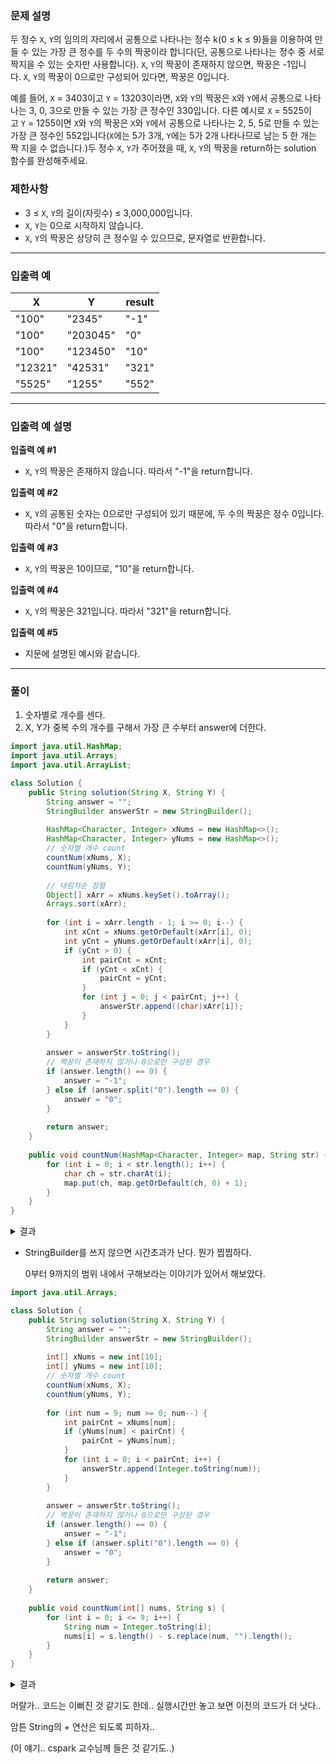 
### **문제 설명**

두 정수 `X`, `Y`의 임의의 자리에서 공통으로 나타나는 정수 k(0 ≤ k ≤ 9)들을 이용하여 만들 수 있는 가장 큰 정수를 두 수의 짝꿍이라 합니다(단, 공통으로 나타나는 정수 중 서로 짝지을 수 있는 숫자만 사용합니다). `X`, `Y`의 짝꿍이 존재하지 않으면, 짝꿍은 -1입니다. `X`, `Y`의 짝꿍이 0으로만 구성되어 있다면, 짝꿍은 0입니다.

예를 들어, `X` = 3403이고 `Y` = 13203이라면, `X`와 `Y`의 짝꿍은 `X`와 `Y`에서 공통으로 나타나는 3, 0, 3으로 만들 수 있는 가장 큰 정수인 330입니다. 다른 예시로 `X` = 5525이고 `Y` = 1255이면 `X`와 `Y`의 짝꿍은 `X`와 `Y`에서 공통으로 나타나는 2, 5, 5로 만들 수 있는 가장 큰 정수인 552입니다(`X`에는 5가 3개, `Y`에는 5가 2개 나타나므로 남는 5 한 개는 짝 지을 수 없습니다.)두 정수 `X`, `Y`가 주어졌을 때, `X`, `Y`의 짝꿍을 return하는 solution 함수를 완성해주세요.

### 제한사항

- 3 ≤ `X`, `Y`의 길이(자릿수) ≤ 3,000,000입니다.
- `X`, `Y`는 0으로 시작하지 않습니다.
- `X`, `Y`의 짝꿍은 상당히 큰 정수일 수 있으므로, 문자열로 반환합니다.

---

### 입출력 예

| X | Y | result |
| --- | --- | --- |
| "100" | "2345" | "-1" |
| "100" | "203045" | "0" |
| "100" | "123450" | "10" |
| "12321" | "42531" | "321" |
| "5525" | "1255" | "552" |

---

### 입출력 예 설명

**입출력 예 #1**

- `X`, `Y`의 짝꿍은 존재하지 않습니다. 따라서 "-1"을 return합니다.

**입출력 예 #2**

- `X`, `Y`의 공통된 숫자는 0으로만 구성되어 있기 때문에, 두 수의 짝꿍은 정수 0입니다. 따라서 "0"을 return합니다.

**입출력 예 #3**

- `X`, `Y`의 짝꿍은 10이므로, "10"을 return합니다.

**입출력 예 #4**

- `X`, `Y`의 짝꿍은 321입니다. 따라서 "321"을 return합니다.

**입출력 예 #5**

- 지문에 설명된 예시와 같습니다.

---

### 풀이

1. 숫자별로 개수를 센다.
2. X, Y가 중복 수의 개수를 구해서 가장 큰 수부터 answer에 더한다.

```java
import java.util.HashMap;
import java.util.Arrays;
import java.util.ArrayList;

class Solution {
    public String solution(String X, String Y) {
        String answer = "";
        StringBuilder answerStr = new StringBuilder();
        
        HashMap<Character, Integer> xNums = new HashMap<>();
        HashMap<Character, Integer> yNums = new HashMap<>();
        // 숫자별 개수 count
        countNum(xNums, X);
        countNum(yNums, Y);
        
        // 내림차순 정렬
        Object[] xArr = xNums.keySet().toArray();
        Arrays.sort(xArr);
        
        for (int i = xArr.length - 1; i >= 0; i--) {
            int xCnt = xNums.getOrDefault(xArr[i], 0);
            int yCnt = yNums.getOrDefault(xArr[i], 0);
            if (yCnt > 0) {
                int pairCnt = xCnt;
                if (yCnt < xCnt) {
                    pairCnt = yCnt;
                }
                for (int j = 0; j < pairCnt; j++) {
                    answerStr.append((char)xArr[i]);
                }
            }
        }
        
        answer = answerStr.toString();
        // 짝꿍이 존재하지 않거나 0으로만 구성된 경우
        if (answer.length() == 0) {
            answer = "-1";
        } else if (answer.split("0").length == 0) {
            answer = "0";
        }
        
        return answer;
    }
    
    public void countNum(HashMap<Character, Integer> map, String str) {
        for (int i = 0; i < str.length(); i++) {
            char ch = str.charAt(i);
            map.put(ch, map.getOrDefault(ch, 0) + 1);
        }
    }
}
```

<details><summary>결과</summary>
<p>

    | 테스트 1 〉 | 통과 (0.31ms, 67.8MB) |
    | --- | --- |
    | 테스트 2 〉 | 통과 (0.29ms, 75.5MB) |
    | 테스트 3 〉 | 통과 (0.34ms, 73.1MB) |
    | 테스트 4 〉 | 통과 (0.32ms, 72.4MB) |
    | 테스트 5 〉 | 통과 (0.46ms, 83.5MB) |
    | 테스트 6 〉 | 통과 (1.25ms, 74.1MB) |
    | 테스트 7 〉 | 통과 (1.33ms, 71.6MB) |
    | 테스트 8 〉 | 통과 (1.37ms, 74.4MB) |
    | 테스트 9 〉 | 통과 (1.62ms, 75.5MB) |
    | 테스트 10 〉 | 통과 (1.07ms, 77.8MB) |
    | 테스트 11 〉 | 통과 (205.69ms, 181MB) |
    | 테스트 12 〉 | 통과 (243.96ms, 181MB) |
    | 테스트 13 〉 | 통과 (307.98ms, 167MB) |
    | 테스트 14 〉 | 통과 (230.69ms, 167MB) |
    | 테스트 15 〉 | 통과 (302.82ms, 186MB) |
    | 테스트 16 〉 | 통과 (0.45ms, 77.2MB) |
    | 테스트 17 〉 | 통과 (0.36ms, 73.7MB) |
    | 테스트 18 〉 | 통과 (0.32ms, 75.3MB) |
    | 테스트 19 〉 | 통과 (0.33ms, 78.7MB) |


</details>

- StringBuilder를 쓰지 않으면 시간초과가 난다. 뭔가 찝찝하다.
    
    0부터 9까지의 범위 내에서 구해보라는 이야기가 있어서 해보았다.
    

```java
import java.util.Arrays;

class Solution {
    public String solution(String X, String Y) {
        String answer = "";
        StringBuilder answerStr = new StringBuilder();
        
        int[] xNums = new int[10];
        int[] yNums = new int[10];
        // 숫자별 개수 count
        countNum(xNums, X);
        countNum(yNums, Y);
        
        for (int num = 9; num >= 0; num--) {
            int pairCnt = xNums[num];
            if (yNums[num] < pairCnt) {
                pairCnt = yNums[num];
            }
            for (int i = 0; i < pairCnt; i++) {
                answerStr.append(Integer.toString(num));
            }
        }
        
        answer = answerStr.toString();
        // 짝꿍이 존재하지 않거나 0으로만 구성된 경우
        if (answer.length() == 0) {
            answer = "-1";
        } else if (answer.split("0").length == 0) {
            answer = "0";
        }
        
        return answer;
    }
    
    public void countNum(int[] nums, String s) {
        for (int i = 0; i <= 9; i++) {
            String num = Integer.toString(i);
            nums[i] = s.length() - s.replace(num, "").length();
        }
    }
}
```

<details><summary>결과</summary>
<p>

    | 테스트 1 〉 | 통과 (0.12ms, 78MB) |
    | --- | --- |
    | 테스트 2 〉 | 통과 (0.13ms, 77.2MB) |
    | 테스트 3 〉 | 통과 (0.15ms, 75.1MB) |
    | 테스트 4 〉 | 통과 (0.12ms, 76.3MB) |
    | 테스트 5 〉 | 통과 (0.14ms, 66.7MB) |
    | 테스트 6 〉 | 통과 (1.50ms, 83.7MB) |
    | 테스트 7 〉 | 통과 (0.82ms, 70.1MB) |
    | 테스트 8 〉 | 통과 (2.33ms, 82.6MB) |
    | 테스트 9 〉 | 통과 (3.38ms, 66.4MB) |
    | 테스트 10 〉 | 통과 (3.23ms, 83.9MB) |
    | 테스트 11 〉 | 통과 (441.81ms, 237MB) |
    | 테스트 12 〉 | 통과 (473.34ms, 239MB) |
    | 테스트 13 〉 | 통과 (478.58ms, 237MB) |
    | 테스트 14 〉 | 통과 (473.64ms, 233MB) |
    | 테스트 15 〉 | 통과 (417.27ms, 258MB) |
    | 테스트 16 〉 | 통과 (0.21ms, 71.2MB) |
    | 테스트 17 〉 | 통과 (0.19ms, 72.7MB) |
    | 테스트 18 〉 | 통과 (0.10ms, 78.8MB) |
    | 테스트 19 〉 | 통과 (0.13ms, 67.4MB) |

</details>

머랄가.. 코드는 이뻐진 것 같기도 한데.. 실행시간만 놓고 보면 이전의 코드가 더 낫다..

암튼 String의 + 연산은 되도록 피하자..

(이 얘기.. cspark 교수님께 들은 것 같기도..)